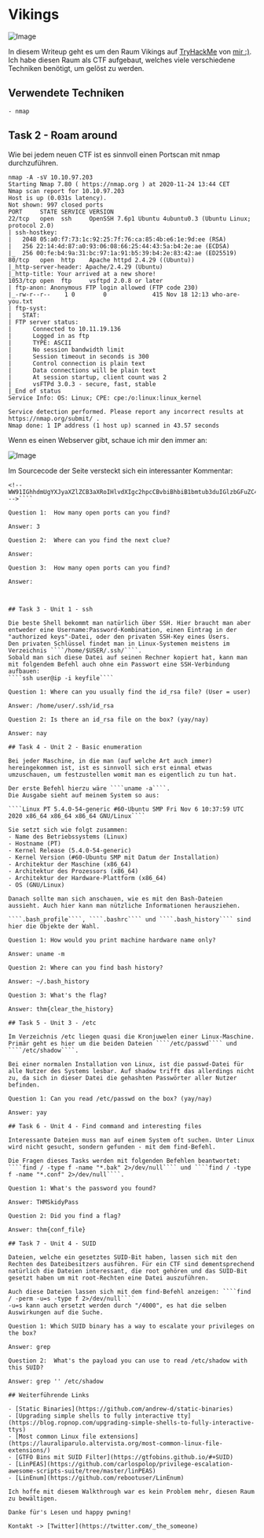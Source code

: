 # Vikings

![Image](/img/Vikings-Screenshot-01.png)

In diesem Writeup geht es um den Raum Vikings auf [TryHackMe](https://tryhackme.com/room/lle) von [mir :)](https://tryhackme.com/p/Shendayan).
Ich habe diesen Raum als CTF aufgebaut, welches viele verschiedene Techniken benötigt, um gelöst zu werden.


## Verwendete Techniken
````
- nmap
````

## Task 2 - Roam around

Wie bei jedem neuen CTF ist es sinnvoll einen Portscan mit nmap durchzuführen.

````
nmap -A -sV 10.10.97.203
Starting Nmap 7.80 ( https://nmap.org ) at 2020-11-24 13:44 CET
Nmap scan report for 10.10.97.203
Host is up (0.031s latency).
Not shown: 997 closed ports
PORT     STATE SERVICE VERSION
22/tcp   open  ssh     OpenSSH 7.6p1 Ubuntu 4ubuntu0.3 (Ubuntu Linux; protocol 2.0)
| ssh-hostkey: 
|   2048 05:a0:f7:73:1c:92:25:7f:76:ca:85:4b:e6:1e:9d:ee (RSA)
|   256 22:14:4d:87:a0:93:06:08:66:25:44:43:5a:b4:2e:ae (ECDSA)
|_  256 00:fe:b4:9a:31:bc:97:1a:91:b5:39:b4:2e:83:42:ae (ED25519)
80/tcp   open  http    Apache httpd 2.4.29 ((Ubuntu))
|_http-server-header: Apache/2.4.29 (Ubuntu)
|_http-title: Your arrived at a new shore!
1053/tcp open  ftp     vsftpd 2.0.8 or later
| ftp-anon: Anonymous FTP login allowed (FTP code 230)
|_-rw-r--r--    1 0        0             415 Nov 18 12:13 who-are-you.txt
| ftp-syst: 
|   STAT: 
| FTP server status:
|      Connected to 10.11.19.136
|      Logged in as ftp
|      TYPE: ASCII
|      No session bandwidth limit
|      Session timeout in seconds is 300
|      Control connection is plain text
|      Data connections will be plain text
|      At session startup, client count was 2
|      vsFTPd 3.0.3 - secure, fast, stable
|_End of status
Service Info: OS: Linux; CPE: cpe:/o:linux:linux_kernel

Service detection performed. Please report any incorrect results at https://nmap.org/submit/ .
Nmap done: 1 IP address (1 host up) scanned in 43.57 seconds
````
Wenn es einen Webserver gibt, schaue ich mir den immer an:

![Image](/img/Vikings-Screenshot-02.png)

Im Sourcecode der Seite versteckt sich ein interessanter Kommentar:
````
<!--WW91IGhhdmUgYXJyaXZlZCB3aXRoIHlvdXIgc2hpcCBvbiBhbiB1bmtub3duIGlzbGFuZC4gCkRvIHlvdSBzZWUgdGhhdCAvbGl0dGxlLWh1dCBpbiB0aGUgZGlzdGFuY2U/IApZb3UgbWlnaHQgZmluZCBhIGNsdWUgaW4gdGhlcmUuLi4= -->````

Question 1:  How many open ports can you find? 

Answer: 3

Question 2:  Where can you find the next clue? 

Answer: 

Question 3:  How many open ports can you find? 

Answer: 



## Task 3 - Unit 1 - ssh

Die beste Shell bekommt man natürlich über SSH. Hier braucht man aber entweder eine Username:Password-Kombination, einen Eintrag in der "authorized keys"-Datei, oder den privaten SSH-Key eines Users.
Den privaten Schlüssel findet man in Linux-Systemen meistens im Verzeichnis ````/home/$USER/.ssh/````.
Sobald man sich diese Datei auf seinen Rechner kopiert hat, kann man mit folgendem Befehl auch ohne ein Passwort eine SSH-Verbindung aufbauen:
````ssh user@ip -i keyfile````

Question 1: Where can you usually find the id_rsa file? (User = user) 

Answer: /home/user/.ssh/id_rsa

Question 2: Is there an id_rsa file on the box? (yay/nay)

Answer: nay

## Task 4 - Unit 2 - Basic enumeration

Bei jeder Maschine, in die man (auf welche Art auch immer) hereingekommen ist, ist es sinnvoll sich erst einmal etwas umzuschauen, um festzustellen womit man es eigentlich zu tun hat.

Der erste Befehl hierzu wäre ````uname -a````. 
Die Ausgabe sieht auf meinem System so aus:

````Linux PT 5.4.0-54-generic #60-Ubuntu SMP Fri Nov 6 10:37:59 UTC 2020 x86_64 x86_64 x86_64 GNU/Linux````

Sie setzt sich wie folgt zusammen:
- Name des Betriebssystems (Linux)
- Hostname (PT)
- Kernel Release (5.4.0-54-generic)
- Kernel Version (#60-Ubuntu SMP mit Datum der Installation)
- Architektur der Maschine (x86_64)
- Architektur des Prozessors (x86_64)
- Architektur der Hardware-Plattform (x86_64)
- OS (GNU/Linux)

Danach sollte man sich anschauen, wie es mit den Bash-Dateien aussieht. Auch hier kann man nützliche Informationen herausziehen.

````.bash_profile````, ````.bashrc```` und ````.bash_history```` sind hier die Objekte der Wahl.

Question 1: How would you print machine hardware name only?

Answer: uname -m

Question 2: Where can you find bash history?

Answer: ~/.bash_history

Question 3: What's the flag?

Answer: thm{clear_the_history}

## Task 5 - Unit 3 - /etc

Im Verzeichnis /etc liegen quasi die Kronjuwelen einer Linux-Maschine. Primär geht es hier um die beiden Dateien ````/etc/passwd```` und ````/etc/shadow````.

Bei einer normalen Installation von Linux, ist die passwd-Datei für alle Nutzer des Systems lesbar. Auf shadow trifft das allerdings nicht zu, da sich in dieser Datei die gehashten Passwörter aller Nutzer befinden.

Question 1: Can you read /etc/passwd on the box? (yay/nay)

Answer: yay

## Task 6 - Unit 4 - Find command and interesting files

Interessante Dateien muss man auf einem System oft suchen. Unter Linux wird nicht gesucht, sondern gefunden - mit dem find-Befehl.

Die Fragen dieses Tasks werden mit folgenden Befehlen beantwortet:
````find / -type f -name "*.bak" 2>/dev/null```` und ````find / -type f -name "*.conf" 2>/dev/null````.

Question 1: What's the password you found? 

Answer: THMSkidyPass

Question 2: Did you find a flag?

Answer: thm{conf_file}

## Task 7 - Unit 4 - SUID

Dateien, welche ein gesetztes SUID-Bit haben, lassen sich mit den Rechten des Dateibesitzers ausführen. Für ein CTF sind dementsprechend natürlich die Dateien interessant, die root gehören und das SUID-Bit gesetzt haben um mit root-Rechten eine Datei auszuführen.

Auch diese Dateien lassen sich mit dem find-Befehl anzeigen: ````find / -perm -u=s -type f 2>/dev/null```` 
-u=s kann auch ersetzt werden durch "/4000", es hat die selben Auswirkungen auf die Suche.

Question 1: Which SUID binary has a way to escalate your privileges on the box? 

Answer: grep

Question 2:  What's the payload you can use to read /etc/shadow with this SUID?

Answer: grep '' /etc/shadow

## Weiterführende Links

- [Static Binaries](https://github.com/andrew-d/static-binaries) 
- [Upgrading simple shells to fully interactive tty](https://blog.ropnop.com/upgrading-simple-shells-to-fully-interactive-ttys)
- [Most common Linux file extensions](https://lauraliparulo.altervista.org/most-common-linux-file-extensions/)
- [GTFO Bins mit SUID Filter](https://gtfobins.github.io/#+SUID)
- [LinPEAS](https://github.com/carlospolop/privilege-escalation-awesome-scripts-suite/tree/master/linPEAS)
- [LinEnum](https://github.com/rebootuser/LinEnum)

Ich hoffe mit diesem Walkthrough war es kein Problem mehr, diesen Raum zu bewältigen.

Danke für's Lesen und happy pwning!

Kontakt -> [Twitter](https://twitter.com/_the_someone)
